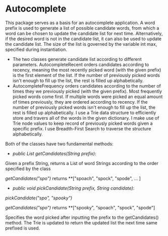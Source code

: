 Autocomplete
============

This package serves as a basis for an autocomplete application. A word prefix is used to generate a list of possible candidate words, from which a word can be chosen to update the candidate list for next time. Alternatively, if the desired word is not in the candidate list, it can also be used to update the candidate list. The size of the list is governed by the variable int max, specified during instantiation.
- The two classes generate candidate list according to different parameters. AutocompleteRecent orders candidates according to recency, meaning the most recently picked word (with the given prefix) is the first element of the list. If the number of previously picked words isn't enough to fill up the list, the rest is filled up alphabetically.
- AutocompleteFrequency orders candidates according to the number of times they we previously picked (with the given prefix). Most frequently picked words come first. If multiple words were picked an equal amount of times previously, they are ordered according to recency. If the number of previously picked words isn't enough to fill up the list, the rest is filled up alphabetically.
I use a Trie data structure to efficiently store and travers all of the words in the given dictionary. I make use of Trie node values to keep record of previously picked words given a specific prefix. I use Breadth-First Search to traverse the structure alphabetically.

Both of the classes have two fundamental methods:

* *public* *List<String>* *getCandidates(String prefix)*: 

Given a prefix String, returns a List of word Strings according to the order specified by the class

*getCandidates("spo")* returns **\["spoach", "spock", "spode", ... \]

* *public* *void* *pickCandidate(String prefix, String candidate)*:

*pickCandidate("spo", "spooky")*

*getCandidates("spo")* returns **\["spooky", "spoach", "spock", "spode"\]

Specifies the word picked after inputting the prefix to the getCandidates() method. The Trie is updated to return the updated list the next time same prefixed is used.
